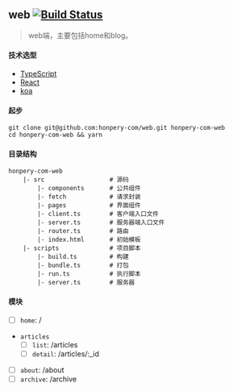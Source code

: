 ## web [![Build Status](https://travis-ci.org/honpery-com/web.svg?branch=master)](https://travis-ci.org/honpery-com/web)

> web端，主要包括home和blog。

#### 技术选型
- [TypeScript](https://www.typescriptlang.org/)
- [React](https://facebook.github.io/react/)
- [koa](https://github.com/koajs/koa)

#### 起步
```
git clone git@github.com:honpery-com/web.git honpery-com-web
cd honpery-com-web && yarn
```

#### 目录结构
```
honpery-com-web
    |- src                  # 源码
        |- components       # 公共组件
        |- fetch            # 请求封装
        |- pages            # 界面组件
        |- client.ts        # 客户端入口文件
        |- server.ts        # 服务器端入口文件
        |- router.ts        # 路由
        |- index.html       # 初始模板
    |- scripts              # 项目脚本
        |- build.ts         # 构建
        |- bundle.ts        # 打包
        |- run.ts           # 执行脚本
        |- server.ts        # 服务器
```

#### 模块
- [ ] `home`: /
- `articles`
    - [ ] `list`: /articles
    - [ ] `detail`: /articles/:_id
- [ ] `about`: /about
- [ ] `archive`: /archive
